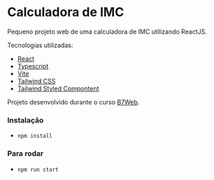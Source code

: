 # Calculadora de IMC

Pequeno projeto web de uma calculadora de IMC utilizando ReactJS.

Tecnologias utilizadas:
- [React](https://reactjs.org/)
- [Typescript](https://www.typescriptlang.org/)
- [Vite](https://vitejs.dev/)
- [Tailwind CSS](https://tailwindcss.com/)
- [Tailwind Styled Compontent](https://www.npmjs.com/package/tailwind-styled-components)

Projeto desenvolvido durante o curso [B7Web](https://b7web.com.br).



### Instalação
- `npm install`

### Para rodar
- `npm run start`